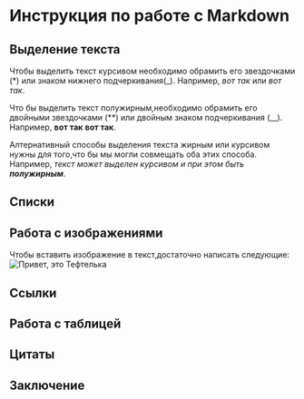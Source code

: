 # Инструкция по работе с Markdown

## Выделение текста
Чтобы выделить текст курсивом необходимо обрамить его звездочками (*)  или знаком нижнего подчеркивания(_). Например, *вот так* или _вот так_.


Что бы выделить текст полужирным,необходимо обрамить его двойными звездочками (**) или двойным знаком подчеркивания (__). Например, **вот так** __вот так__.

Алтернативный способы выделения текста жирным или курсивом нужны для того,что бы мы могли совмещать оба этих способа. Например, _текст может выделен курсивом и при этом быть **полужирным**_.
## Списки

## Работа с изображениями

Чтобы вставить изображение в текст,достаточно написать следующие:
![Привет, это Тефтелька](Teftelka.jpg)
## Ссылки

## Работа с таблицей

## Цитаты

## Заключение